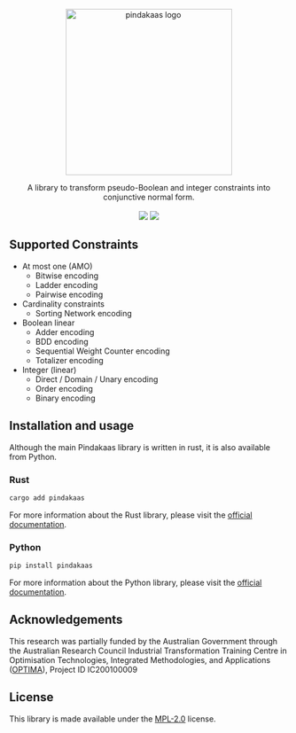 <p align="center">
  <img
    src="./assets/logo.svg"
    alt="pindakaas logo"
    height="300">

  <p align="center">
    A library to transform pseudo-Boolean and integer constraints into conjunctive normal form.
    <br />
    <br />
    <a href="https://crates.io/crates/pindakaas"><img src="https://img.shields.io/crates/v/pindakaas.svg"></a>
    <a href="https://crates.io/crates/pindakaas"><img src="https://docs.rs/pindakaas/badge.svg"></a>
  </p>
</p>


## Supported Constraints

- At most one (AMO)
  - Bitwise encoding
  - Ladder encoding
  - Pairwise encoding
- Cardinality constraints
  - Sorting Network encoding
- Boolean linear
  - Adder encoding
  - BDD encoding
  - Sequential Weight Counter encoding
  - Totalizer encoding
- Integer (linear)
  - Direct / Domain / Unary encoding
  - Order encoding
  - Binary encoding

## Installation and usage

Although the main Pindakaas library is written in rust, it is also available from Python.

### Rust

```bash
cargo add pindakaas
```

For more information about the Rust library, please visit the [official documentation](https://docs.rs/pindakaas).

### Python

```bash
pip install pindakaas
```

For more information about the Python library, please visit the [official documentation](https://pindakaas.readthedocs.io/en/latest/).

## Acknowledgements

This research was partially funded by the Australian Government through the Australian Research Council Industrial Transformation Training Centre in Optimisation Technologies, Integrated Methodologies, and Applications ([OPTIMA](https://optima.org.au)), Project ID IC200100009

## License

This library is made available under the [MPL-2.0](https://choosealicense.com/licenses/mpl-2.0/) license.

